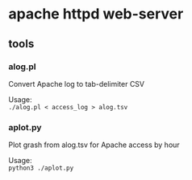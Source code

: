 # apache httpd web-server

## tools

### alog.pl 
Convert Apache log to tab-delimiter CSV  

Usage:  
`./alog.pl < access_log > alog.tsv`

### aplot.py
Plot grash from alog.tsv for Apache access by hour  

Usage:  
`python3 ./aplot.py`

